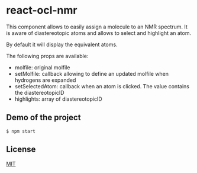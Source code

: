 # react-ocl-nmr

This component allows to easily assign a molecule to an NMR spectrum. It is aware
of diastereotopic atoms and allows to select and highlight an atom.

By default it will display the equivalent atoms.

The following props are available:

- molfile: original molfile
- setMolfile: callback allowing to define an updated molfile when hydrogens are expanded
- setSelectedAtom: callback when an atom is clicked. The value contains the diastereotopicID
- highlights: array of diastereotopicID

## Demo of the project

`$ npm start`

## License

[MIT](./LICENSE)

[npm-image]: https://img.shields.io/npm/v/react-ocl-nmr.svg
[npm-url]: https://www.npmjs.com/package/react-ocl-nmr
[ci-image]: https://github.com/cheminfo/react-ocl-nmr/workflows/Node.js%20CI/badge.svg?branch=master
[ci-url]: https://github.com/cheminfo/react-ocl-nmr/actions?query=workflow%3A%22Node.js+CI%22
[download-image]: https://img.shields.io/npm/dm/react-ocl-nmr.svg
[download-url]: https://www.npmjs.com/package/react-ocl-nmr
